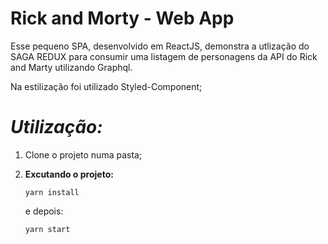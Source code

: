 <h1>Rick and Morty - Web App</h1>
Esse pequeno SPA, desenvolvido em ReactJS, demonstra a utlização do SAGA REDUX para consumir uma listagem de personagens da API do Rick and Marty
utilizando Graphql.

Na estilização foi utilizado Styled-Component;

<I>Utilização:</I>
================================================================

1. Clone o projeto numa pasta;

2. **Excutando o projeto:**

    `
    yarn install
    `

    e depois:

    `
    yarn start
    `